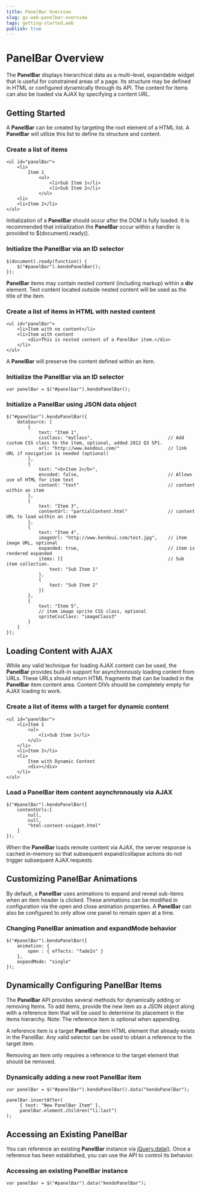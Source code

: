 ```yaml
---
title: PanelBar Overview
slug: gs-web-panelbar-overview
tags: getting-started,web
publish: true
---
```


# PanelBar Overview

The **PanelBar** displays hierarchical data as a multi-level, expandable widget that is useful for
constrained areas of a page. Its structure may be defined in HTML or configured dynamically through its API. The
content for items can also be loaded via AJAX by specifying a content URL.


## Getting Started

A **PanelBar** can be created by targeting the root element of a HTML list. A
**PanelBar** will utilize this list to define its structure and content.

### Create a list of items

    <ul id="panelBar">
        <li>
            Item 1
                <ul>
                    <li>Sub Item 1</li>
                    <li>Sub Item 2</li>
                </ul>
        <li>
        <li>Item 2</li>
    </ul>

Initialization of a **PanelBar** should occur after the DOM is fully loaded. It is recommended
that initialization the **PanelBar** occur within a handler is provided to $(document).ready().

### Initialize the PanelBar via an ID selector

    $(document).ready(function() {
        $("#panelBar").kendoPanelBar();
    });

**PanelBar** items may contain nested content (including markup) within a **div**
element. Text content located outside nested content will be used as the title of the item.

### Create a list of items in HTML with nested content

    <ul id="panelBar">
        <li>Item with no content</li>
        <li>Item with content
            <div>This is nested content of a PanelBar item.</div>
        </li>
    </ul>

A **PanelBar** will preserve the content defined within an item.

### Initialize the PanelBar via an ID selector

    var panelBar = $("#panelbar").kendoPanelBar();

### Initialize a PanelBar using JSON data object

    $("#panelbar").kendoPanelBar({
        dataSource: [
            {
                text: "Item 1",
                cssClass: "myClass",                            // Add custom CSS class to the item, optional, added 2012 Q3 SP1.
                url: "http://www.kendoui.com/"                  // link URL if navigation is needed (optional)
            },
            {
                text: "<b>Item 2</b>",
                encoded: false,                                 // Allows use of HTML for item text
                content: "text"                                 // content within an item
            },
            {
                text: "Item 3",
                contentUrl: "partialContent.html"               // content URL to load within an item
            },
            {
                text: "Item 4",
                imageUrl: "http://www.kendoui.com/test.jpg",    // item image URL, optional
                expanded: true,                                 // item is rendered expanded
                items: [{                                       // Sub item collection.
                    text: "Sub Item 1"
                },
                {
                    text: "Sub Item 2"
                }]
            },
            {
                text: "Item 5",
                // item image sprite CSS class, optional
                spriteCssClass: "imageClass3"
            }
        ]
    });

## Loading Content with AJAX


While any valid technique for loading AJAX content can be used, the **PanelBar** provides built-in
support for asynchronously loading content from URLs. These URLs should return HTML fragments that can be
loaded in the **PanelBar** item content area. Content DIVs should be completely empty for AJAX
loading to work.

### Create a list of items with a target for dynamic content

    <ul id="panelBar">
        <li>Item 1
            <ul>
                <li>Sub Item 1</li>
            </ul>
        </li>
        <li>Item 2</li>
        <li>
            Item with Dynamic Content
            <div></div>
        </li>
    </ul>

### Load a PanelBar item content asynchronously via AJAX

    $("#panelBar").kendoPanelBar({
        contentUrls:[
            null,
            null,
            "html-content-snippet.html"
        ]
    });

When the **PanelBar** loads remote content via AJAX, the server response is cached in-memory so
that subsequent expand/collapse actions do not trigger subsequent AJAX requests.


## Customizing PanelBar Animations


By default, a **PanelBar** uses animations to expand and reveal sub-items when an item header is
clicked. These animations can be modified in configuration via the open and close animation properties. A
**PanelBar** can also be configured to only allow one panel to remain open at a time.

### Changing PanelBar animation and expandMode behavior

    $("#panelBar").kendoPanelBar({
        animation: {
            open : { effects: "fadeIn" }
        },
        expandMode: "single"
    });

## Dynamically Configuring PanelBar Items


The **PanelBar** API provides several methods for dynamically adding or removing Items. To add
items, provide the new item as a JSON object along with a reference item that will be used to determine its
placement in the items hierarchy. Note: The reference item is optional when appending.



A reference item is a target **PanelBar** item HTML element that already exists in the PanelBar.
Any valid selector can be used to obtain a reference to the target item.


Removing an item only requires a reference to the target element that should be removed.

### Dynamically adding a new root PanelBar item

    var panelBar = $("#panelBar").kendoPanelBar().data("kendoPanelBar");

    panelBar.insertAfter(
         { text: "New PanelBar Item" },
         panelBar.element.children("li:last")
    );

## Accessing an Existing PanelBar


You can reference an existing **PanelBar** instance via
[jQuery.data()](http://api.jquery.com/jQuery.data/). Once a reference has been established, you can
use the API to control its behavior.

### Accessing an existing PanelBar instance

    var panelBar = $("#panelBar").data("kendoPanelBar");

